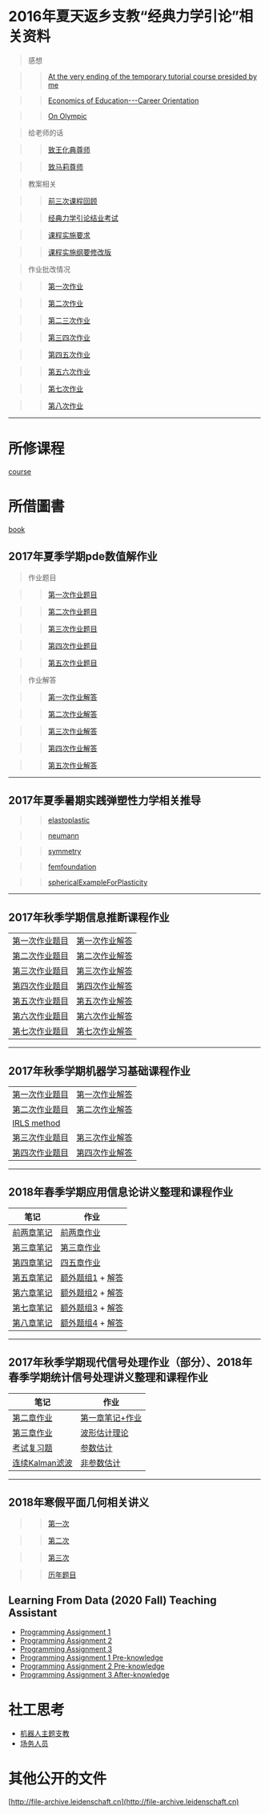 # 2016年夏天返乡支教“经典力学引论”相关资料

> 感想

> > [At the very ending of the temporary tutorial course presided by me](classical_mechanics_intro/temporary_tutorial_course.md)

> > [Economics of Education---Career Orientation](classical_mechanics_intro/Economics_of_Education_Career_Orientation.md)

> > [On Olympic](classical_mechanics_intro/On_Olympic.md)


> 给老师的话

> > [致王化典尊师](classical_mechanics_intro/致王化典尊师.md)

> > [致马莉尊师](classical_mechanics_intro/致马莉尊师.md)

> 教案相关

> > [前三次课程回顾](classical_mechanics_intro/前三次课程回顾.md)

> > [经典力学引论结业考试](classical_mechanics_intro/classical_mechanics_exam.pdf)

> > [课程实施要求](classical_mechanics_intro/课程实施要求.md)

> > [课程实施纲要修改版](classical_mechanics_intro/课程实施纲要修改版.md)

> 作业批改情况

> > [第一次作业](classical_mechanics_intro/第一次作业.csv)

> > [第二次作业](classical_mechanics_intro/第二次作业.csv)

> > [第二三次作业](classical_mechanics_intro/第二三次作业.csv)

> > [第三四次作业](classical_mechanics_intro/第三四次作业.csv)

> > [第四五次作业](classical_mechanics_intro/第四五次作业.csv)

> > [第五六次作业](classical_mechanics_intro/第五六次作业.csv)

> > [第七次作业](classical_mechanics_intro/第七次作业.csv)

> > [第八次作业](classical_mechanics_intro/第八次作业.csv)

------

# 所修课程
[course](./course.md)
# 所借圖書
[book](./2013_loan_history.md)

## 2017年夏季学期pde数值解作业

> 作业题目

> > [第一次作业题目](pde_numerical/practice_ODE.pdf)

> > [第二次作业题目](pde_numerical/practice1.pdf)

> > [第三次作业题目](pde_numerical/practice2.pdf)

> > [第四次作业题目](pde_numerical/practice4.pdf)

> > [第五次作业题目](pde_numerical/practice5.pdf)

> 作业解答

> > [第一次作业解答](pde_numerical/simplectic.pdf)

> > [第二次作业解答](pde_numerical/PDE_Numerical_One.pdf)

> > [第三次作业解答](pde_numerical/PDE_Numerical_Two.pdf)

> > [第四次作业解答](pde_numerical/PDE_Numerical_Four.pdf)

> > [第五次作业解答](pde_numerical/PDE_Numerical_Five.pdf)

------

## 2017年夏季暑期实践弹塑性力学相关推导

> 

> > [elastoplastic](elastic_mechanics/elastoplastic.pdf)

> > [neumann](elastic_mechanics/neumann.pdf)

> > [symmetry](elastic_mechanics/symmetry.pdf)

> > [femfoundation](elastic_mechanics/femfoundation.pdf)

> > [sphericalExampleForPlasticity](elastic_mechanics/sphericalExampleForPlasticity.pdf)

------

## 2017年秋季学期信息推断课程作业

<table>
<tr><td><a href="information_inference/iips1.pdf">第一次作业题目</a> </td>
<td><a href="information_inference/Assignment1.pdf">第一次作业解答</a> </td></tr>
<tr><td><a href="information_inference/iips2.pdf">第二次作业题目</a> </td>
<td><a href="information_inference/Assignment2.pdf">第二次作业解答</a> </td></tr>
<tr><td><a href="information_inference/iips3.pdf">第三次作业题目</a> </td>
<td><a href="information_inference/Assignment3.pdf">第三次作业解答</a> </td></tr>
<tr><td><a href="information_inference/iips4.pdf">第四次作业题目</a> </td>
<td><a href="information_inference/Assignment4.pdf">第四次作业解答</a> </td></tr>
<tr><td><a href="information_inference/iips5.pdf">第五次作业题目</a> </td>
<td><a href="information_inference/Assignment5.pdf">第五次作业解答</a> </td></tr>
<tr><td><a href="information_inference/iips6.pdf">第六次作业题目</a> </td>
<td><a href="information_inference/Assignment6.pdf">第六次作业解答</a> </td></tr>
<tr><td><a href="information_inference/iips7.pdf">第七次作业题目</a> </td>
<td><a href="information_inference/Assignment7.pdf">第七次作业解答</a> </td></tr>
</table>

------

## 2017年秋季学期机器学习基础课程作业

<table>
<tr><td><a href="ml/Assignment1_update.pdf">第一次作业题目</a> </td>
<td><a href="ml/Assignment1Task.pdf">第一次作业解答</a> </td></tr>
<tr><td><a href="ml/Assignment2.pdf">第二次作业题目</a> </td>
<td><a href="ml/Assignment2Task.pdf">第二次作业解答</a> </td></tr>
<tr><td><a href="ml/IRLS_method.pdf">IRLS method</a> </td>
<td></td></tr>
<tr><td><a href="ml/Assignment3.pdf">第三次作业题目</a> </td>
<td><a href="ml/Assignment3Task.pdf">第三次作业解答</a> </td></tr>
<tr><td><a href="ml/Assignment4.pdf">第四次作业题目</a> </td>
<td><a href="ml/Assignment4Task.pdf">第四次作业解答</a> </td></tr>
</table>

------

## 2018年春季学期应用信息论讲义整理和课程作业

| 笔记                              | 作业                                                         |
| --------------------------------- | ------------------------------------------------------------ |
| [前两章笔记](info_theory/ch2.pdf) | [前两章作业](info_theory/12.pdf)                             |
| [第三章笔记](info_theory/ch3.pdf) | [第三章作业](info_theory/3.pdf)                              |
| [第四章笔记](info_theory/ch4.pdf)             | [四五章作业](info_theory/45.pdf)                             |
| [第五章笔记](info_theory/ch5.pdf) | [额外题组1](info_theory/Information_Theory_2017_Fall_HW1.pdf) + [解答](info_theory/12extra.pdf) |
| [第六章笔记](info_theory/ch6.pdf) | [额外题组2](info_theory/Information_Theory_2017_Fall_HW2.pdf) + [解答](info_theory/3extra.pdf) |
| [第七章笔记](info_theory/ch7.pdf) | [额外题组3](info_theory/Information_Theory_2017_Fall_HW3.pdf) + [解答](info_theory/4extra.pdf) |
| [第八章笔记](info_theory/ch8.pdf) | [额外题组4](info_theory/Information_Theory_2017_Fall_HW4.pdf) + [解答](info_theory/6extra.pdf) |

------

## 2017年秋季学期现代信号处理作业（部分）、2018年春季学期统计信号处理讲义整理和课程作业

| 笔记                                                      | 作业                                                         |
| --------------------------------------------------------  | ------------------------------------------------------------ |
| [第二章作业](signal_processing/chapter2.pdf)              | [第一章笔记+作业](signal_processing/signal_detection.pdf)    |
| [第三章作业](signal_processing/chapter3.pdf)              | [波形估计理论](signal_processing/waveform_estimation.pdf)    |
| [考试复习题](signal_processing/exam_prepare.pdf)        | [参数估计](signal_processing/signal_estimation.pdf)          |
| [连续Kalman滤波](signal_processing/kalman_continuous.pdf) | [非参数估计](signal_processing/non-parametric_estimation.pdf)|


------

## 2018年寒假平面几何相关讲义

> > [第一次](planar_geometry/first.pdf)

> > [第二次](planar_geometry/second_v2.pdf)

> > [第三次](planar_geometry/third.pdf)

> > [历年题目](planar_geometry/1217P.pdf)

## Learning From Data (2020 Fall) Teaching Assistant

- [Programming Assignment 1](learning_from_data/pa1.pdf)
- [Programming Assignment 2](learning_from_data/PA2.pdf)
- [Programming Assignment 3](learning_from_data/PA3.pdf)
- [Programming Assignment 1 Pre-knowledge](learning_from_data/scientific_programming.pdf)
- [Programming Assignment 2 Pre-knowledge](learning_from_data/PA2_slides.pdf)
- [Programming Assignment 3 After-knowledge](learning_from_data/pa3_slides.pdf)

# 社工思考

- [机器人主题支教](2018/robot_teaching.md)
- [场务人员](2018/other_volunteer.md)

# 其他公开的文件
[http://file-archive.leidenschaft.cn](http://file-archive.leidenschaft.cn)
